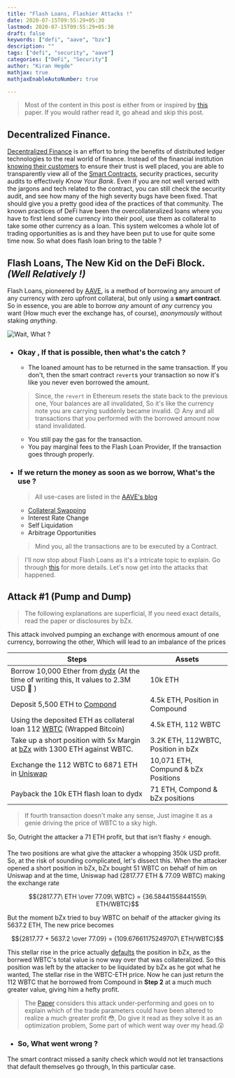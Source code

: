 ```yaml
---
title: "Flash Loans, Flashier Attacks !"
date: 2020-07-15T09:55:29+05:30
lastmod: 2020-07-15T09:55:29+05:30 
draft: false
keywords: ["defi", "aave", "bzx"]
description: ""
tags: ["defi", "security", "aave"]
categories: ["DeFi", "Security"]
author: "Kiran Hegde"
mathjax: true
mathjaxEnableAutoNumber: true

---
```


> Most of the content in this post is either from or inspired by [this](https://arxiv.org/abs/2003.03810) paper. If you would rather read it,
> go ahead and skip this post.

## Decentralized Finance. 

[Decentralized Finance](https://www.securities.io/what-is-defi/) is an effort to bring the benefits of distributed ledger technologies to the real world of finance. Instead of the financial institution [knowing their customers](https://en.wikipedia.org/wiki/Know_your_customer) to ensure their trust is well placed, you are able to transparently view all of the [Smart Contracts](https://blogchain.wtf/post/getting-started-with-ethereum/), security practices, security audits to effectively *Know Your Bank*. Even if you are not well versed with the jargons and tech related to the contract, you can still check the security audit, and see how many of the high severity bugs  have been fixed. That should give you a pretty good idea of the practices of that community. The known practices of DeFi have been the overcollateralized loans where you have to first lend some currency into their pool, use them as collateral to take some other currency as a loan. This system welcomes a whole lot of trading opportunities as is and they have been put to use for quite some time now. So what does flash loan bring to the table ?

## Flash Loans, The New Kid on the DeFi Block. *(Well Relatively !)*

Flash Loans, pioneered by [AAVE](https://aave.com), is a method of borrowing any amount of any currency with zero upfront collateral, but only using a **smart contract**. So in essence, you are able to borrow *any* amount of *any* currency you want (How much ever the exchange has, of course), *anonymously* without staking *anything*. 

![Wait, What ?](../../images/WaitWhatMatrix.webp)

- ### Okay , If that is possible, then what's the catch ?
    - The loaned amount has to be returned in the same transaction. If you don't, then the smart contract `revert`s your transaction so now it's like you never even borrowed the amount.
    > Since, the `revert` in Ethereum resets the state back to the previous one, Your balances are all invalidated, So it's like the currency note you are carrying suddenly became invalid. :wink: Any and all transactions that you performed with the borrowed amount now stand invalidated. 
    - You still pay the gas for the transaction.
    - You pay marginal fees to the Flash Loan Provider, If the transaction goes through properly.

- ### If we return the money as soon as we borrow, What's the use ?

    > All use-cases are listed in the [AAVE's blog](https://medium.com/aave/sneak-peek-at-flash-loans-f2b28a394d62)
    - [Collateral Swapping]( https://twitter.com/JordanLzG/status/1230484691679088640 )
    - Interest Rate Change
    - Self Liquidation
    - Arbitrage Opportunities
    > Mind you, all the transactions are to be executed by a Contract.

> I'll now stop about Flash Loans as it's a intricate topic to explain.
> Go through [this](https://aave.com/flash-loans) for more details. Let's now get into the attacks that happened.

## Attack #1 (Pump and Dump)

> The following explanations are superficial, If you need exact details, read the paper or disclosures by bZx.

This attack involved pumping an exchange with enormous amount of one currency, borrowing the other, Which will lead to an imbalance of the prices

|Steps| Assets|
|------|--|
|Borrow 10,000 Ether from [dydx](https://dydx.exchange) (At the time of writing this, It values to 2.3M USD :money_with_wings: )| 10k ETH|
|Deposit 5,500 ETH to [Compond](https://compound.finance)|4.5k ETH, Position in Compound|
|Using the deposited ETH as collateral loan 112 [WBTC](https://wbtc.network/) (Wrapped Bitcoin)|4.5k ETH, 112 WBTC|
|Take up a short position with 5x Margin at [bZx](https://bzx.network) with 1300 ETH against WBTC.|3.2K ETH, 112WBTC, Position in bZx|
|Exchange the 112 WBTC to 6871 ETH in [Uniswap](https://uniswap.org)|10,071 ETH, Compund & bZx Positions|
|Payback the 10k ETH flash loan to dydx| 71 ETH, Compond & bZx positions|

> If fourth transaction doesn't make any sense, Just imagine it as a genie driving the price of WBTC to a sky high.

So, Outright the attacker a 71 ETH profit, but that isn't flashy :zap: enough.

The two positions are what give the attacker a whopping 350k USD profit. So, at the risk of sounding complicated, let's dissect this. When the attacker opened a short position in bZx, bZx bought 51 WBTC on behalf of him on Uniswap and at the time, Uniswap had (2817.77 ETH & 77.09 WBTC) making the exchange rate 

$${2817.77\ ETH \over 77.09\ WBTC} = {36.58441558441559\ ETH/WBTC}$$

But the moment bZx tried to buy WBTC on behalf of the attacker giving its 5637.2 ETH, The new price becomes

$${2817.77 + 5637.2 \over 77.09} = {109.67661175249707\ ETH/WBTC}$$

This stellar rise in the price actually [defaults](https://www.investopedia.com/terms/d/default2.asp) the position in bZx, as the borrwed WBTC's total value is now way over that was collateralized. So this position was left by the attacker to be liquidated by bZx as he got what he wanted, The stellar rise in the WBTC-ETH price. Now he can just return the 112 WBTC that he borrowed from Compound in **Step 2** at a much much greater value, giving him a hefty profit.

> The [Paper](https://arxiv.org/abs/2003.03810) considers this attack under-performing and goes on to explain which of the trade parameters 
> could have been altered to realize a much greater profit :flushed:, Do give it read as they solve it as an optimization problem, Some part of 
> which went way over my head.:astonished:

- ### So, What went wrong ?
The smart contract missed a sanity check which would not let transactions that default themselves go through, In this particular case.


